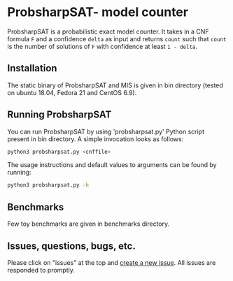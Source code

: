 # ProbsharpSAT- model counter
ProbsharpSAT is a probabilistic exact model counter. It takes in a CNF formula `F` and a confidence `delta` as input and returns `count` such that `count` is the number of solutions of `F` with confidence at least `1 - delta`.

## Installation
The static binary of ProbsharpSAT and MIS is given in bin directory (tested on ubuntu 18.04, Fedora 21 and CentOS 6.9).

## Running ProbsharpSAT
You can run ProbsharpSAT by using 'probsharpsat.py' Python script present in bin directory. A simple invocation looks as follows:
```bash
python3 probsharpsat.py <cnffile>
```

The usage instructions and default values to arguments can be found by running:
```bash
python3 probsharpsat.py -h
```

## Benchmarks
Few toy benchmarks are given in benchmarks directory.

## Issues, questions, bugs, etc.
Please click on "issues" at the top and [create a new issue](https://github.com/probsharpsat/ProbsharpSAT/issues). All issues are responded to promptly.

